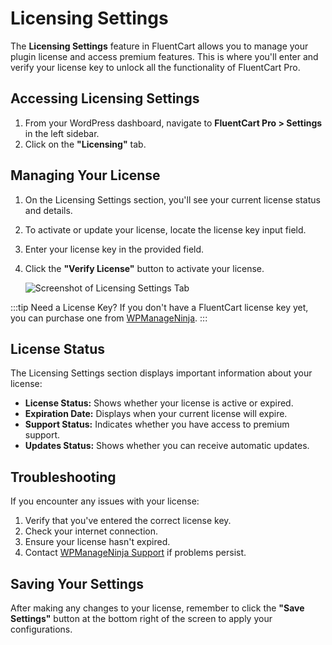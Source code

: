 # Licensing Settings

The **Licensing Settings** feature in FluentCart allows you to manage your plugin license and access premium features. This is where you'll enter and verify your license key to unlock all the functionality of FluentCart Pro.

## Accessing Licensing Settings

1.  From your WordPress dashboard, navigate to **FluentCart Pro > Settings** in the left sidebar.
2.  Click on the **"Licensing"** tab.

## Managing Your License

1.  On the Licensing Settings section, you'll see your current license status and details.

2.  To activate or update your license, locate the license key input field.

3.  Enter your license key in the provided field.
4.  Click the **"Verify License"** button to activate your license.

    ![Screenshot of Licensing Settings Tab](/images/settings-configuration/license/licensing-settings-tab.webp)

:::tip Need a License Key?
If you don't have a FluentCart license key yet, you can purchase one from [WPManageNinja](https://wpmanageninja.com/your-purchase-link-here).
:::

## License Status

The Licensing Settings section displays important information about your license:

* **License Status:** Shows whether your license is active or expired.
* **Expiration Date:** Displays when your current license will expire.
* **Support Status:** Indicates whether you have access to premium support.
* **Updates Status:** Shows whether you can receive automatic updates.

## Troubleshooting

If you encounter any issues with your license:

1.  Verify that you've entered the correct license key.
2.  Check your internet connection.
3.  Ensure your license hasn't expired.
4.  Contact [WPManageNinja Support](https://wpmanageninja.com/support) if problems persist.

## Saving Your Settings

After making any changes to your license, remember to click the **"Save Settings"** button at the bottom right of the screen to apply your configurations.

